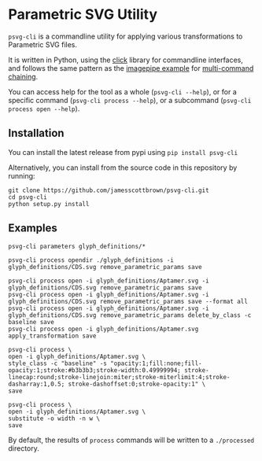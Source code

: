 # Parametric SVG Utility

`psvg-cli` is a commandline utility for applying various transformations to Parametric SVG files.

It is written in Python, using the [click](https://click.palletsprojects.com) library for commandline interfaces, and follows the same pattern as the [imagepipe example](https://github.com/pallets/click/blob/master/examples/imagepipe/imagepipe.py) for [multi-command chaining](https://click.palletsprojects.com/en/7.x/commands/#multi-command-chaining).

You can access help for the tool as a whole (`psvg-cli --help`), or for a specific command (`psvg-cli process --help`), or a subcommand (`psvg-cli process open --help`).


## Installation

You can install the latest release from pypi using `pip install psvg-cli`

Alternatively, you can install from the source code in this repository by running:

```shell
git clone https://github.com/jamesscottbrown/psvg-cli.git
cd psvg-cli
python setup.py install
```


## Examples

```
psvg-cli parameters glyph_definitions/*

psvg-cli process opendir ./glyph_definitions -i glyph_definitions/CDS.svg remove_parametric_params save

psvg-cli process open -i glyph_definitions/Aptamer.svg -i glyph_definitions/CDS.svg remove_parametric_params save
psvg-cli process open -i glyph_definitions/Aptamer.svg -i glyph_definitions/CDS.svg remove_parametric_params save --format all
psvg-cli process open -i glyph_definitions/Aptamer.svg -i glyph_definitions/CDS.svg remove_parametric_params delete_by_class -c baseline save 
psvg-cli process open -i glyph_definitions/Aptamer.svg apply_transformation save 

psvg-cli process \
open -i glyph_definitions/Aptamer.svg \
style_class -c "baseline" -s "opacity:1;fill:none;fill-opacity:1;stroke:#b3b3b3;stroke-width:0.49999994; stroke-linecap:round;stroke-linejoin:miter;stroke-miterlimit:4;stroke-dasharray:1,0.5; stroke-dashoffset:0;stroke-opacity:1" \
save

psvg-cli process \
open -i glyph_definitions/Aptamer.svg \
substitute -o width -n w \
save

```

By default, the results of `process` commands will be written to a `./processed` directory.
